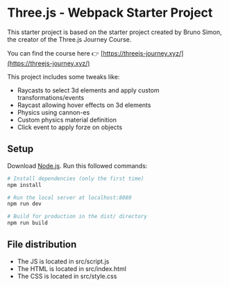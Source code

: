# Three.js - Webpack Starter Project

This starter project is based on the starter project created by Bruno Simon, the creator of the Three.js Journey Course.

You can find the course here 👉 [https://threejs-journey.xyz/](https://threejs-journey.xyz/)

This project includes some tweaks like:

- Raycasts to select 3d elements and apply custom transformations/events
- Raycast allowing hover effects on 3d elements
- Physics using cannon-es
- Custom physics material definition
- Click event to apply forze on objects

## Setup
Download [Node.js](https://nodejs.org/en/download/).
Run this followed commands:

``` bash
# Install dependencies (only the first time)
npm install

# Run the local server at localhost:8080
npm run dev

# Build for production in the dist/ directory
npm run build
```

## File distribution

- The JS is located in src/script.js
- The HTML is located in src/index.html
- The CSS is located in src/style.css
